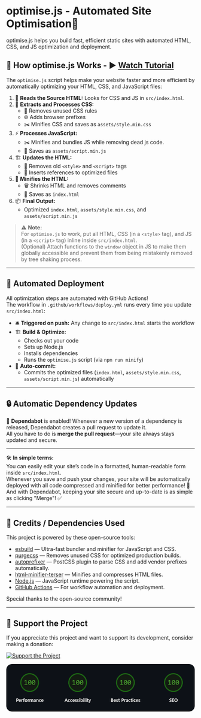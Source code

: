 # optimise.js - Automated Site Optimisation🚀

optimise.js helps you build fast, efficient static sites with automated HTML, CSS, and JS optimization and deployment.

## 🚀 How optimise.js Works - ▶️ [Watch Tutorial](https://youtube.com/@TecnikOfficial) 

The `optimise.js` script helps make your website faster and more efficient by automatically optimizing your HTML, CSS, and JavaScript files:

1. 📝 **Reads the Source HTML:** Looks for CSS and JS in `src/index.html`.
2. 🎨 **Extracts and Processes CSS:**
   - 🚮 Removes unused CSS rules
   - 🌐 Adds browser prefixes
   - ✂️ Minifies CSS and saves as `assets/style.min.css`
3. ⚡ **Processes JavaScript:**
   - ✂️ Minifies and bundles JS while removing dead js code.
   - 💾 Saves as `assets/script.min.js`
4. 🏗️ **Updates the HTML:**
   - 🧹 Removes old `<style>` and `<script>` tags
   - 🔗 Inserts references to optimized files
5. 🧼 **Minifies the HTML:**
   - 🗑️ Shrinks HTML and removes comments
   - 💾 Saves as `index.html`
6. 📦 **Final Output:**  
   - Optimized `index.html`, `assets/style.min.css`, and `assets/script.min.js`

> ⚠️ **Note:**  
> For `optimise.js` to work, put all HTML, CSS (in a `<style>` tag), and JS (in a `<script>` tag) inline inside `src/index.html`.<br>
> (Optional) Attach functions to the `window` object in JS to make them globally accessible and prevent them from being mistakenly removed by tree shaking process.
---

## 🤖 Automated Deployment

All optimization steps are automated with GitHub Actions!  
The workflow in `.github/workflows/deploy.yml` runs every time you update `src/index.html`:

- 🛎 **Triggered on push:** Any change to `src/index.html` starts the workflow
- 🏗️ **Build & Optimize:**  
  - Checks out your code  
  - Sets up Node.js  
  - Installs dependencies  
  - Runs the `optimise.js` script (via `npm run minify`)
- 🚀 **Auto-commit:**  
  - Commits the optimized files (`index.html`, `assets/style.min.css`, `assets/script.min.js`) automatically

---

## 🔒 Automatic Dependency Updates

🔄 **Dependabot** is enabled!
Whenever a new version of a dependency is released, Dependabot creates a pull request to update it.  
All you have to do is **merge the pull request**—your site always stays updated and secure.

---

🛠️ **In simple terms:**  
You can easily edit your site’s code in a formatted, human-readable form inside `src/index.html`.  
Whenever you save and push your changes, your site will be automatically deployed with all code compressed and minified for better performance! 🚀  
And with Dependabot, keeping your site secure and up-to-date is as simple as clicking "Merge"! ✅

---

## 🙏 Credits / Dependencies Used

This project is powered by these open-source tools:

- [esbuild](https://www.npmjs.com/package/esbuild) — Ultra-fast bundler and minifier for JavaScript and CSS.
- [purgecss](https://www.npmjs.com/package/purgecss) — Removes unused CSS for optimized production builds.
- [autoprefixer](https://www.npmjs.com/package/autoprefixer) — PostCSS plugin to parse CSS and add vendor prefixes automatically.
- [html-minifier-terser](https://www.npmjs.com/package/html-minifier-terser) — Minifies and compresses HTML files.
- [Node.js](https://nodejs.org/) — JavaScript runtime powering the script.
- [GitHub Actions](https://github.com/features/actions) — For workflow automation and deployment.

Special thanks to the open-source community!

---

## 💖 Support the Project

If you appreciate this project and want to support its development, consider making a donation:

[![Support the Project](https://img.shields.io/badge/Support%20the%20Project-Donate-brightgreen)](https://coindrop.to/tecnik)

![Speed Test](assets/img/speedtest.png)
